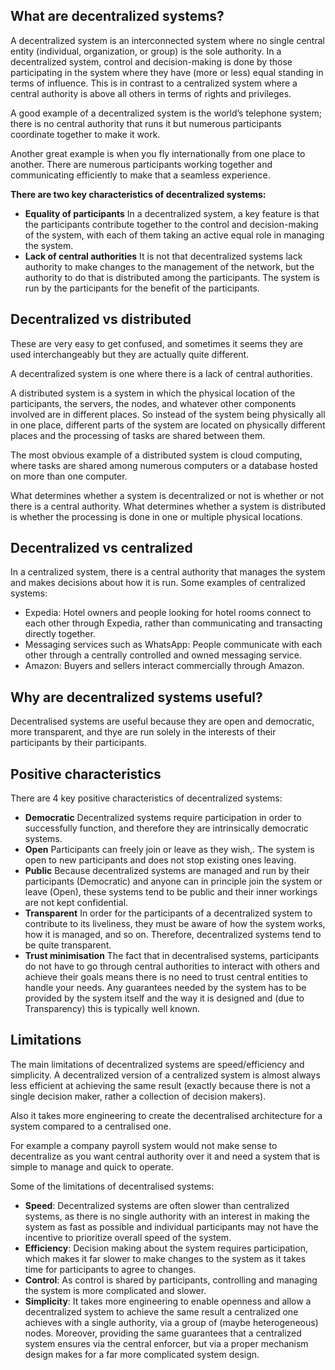 ## What are decentralized systems?

A decentralized system is an interconnected system where no single central entity (individual, organization, or group) is the sole authority. In a decentralized system, control and decision-making is done by those participating in the system where they have (more or less) equal standing in terms of influence. This is in contrast to a centralized system where a central authority is above all others in terms of rights and privileges.

A good example of a decentralized system is the world’s telephone system; there is no central authority that runs it but numerous participants coordinate together to make it work.

Another great example is when you fly internationally from one place to another. There are numerous participants working together and communicating efficiently to make that a seamless experience. 

**There are two key characteristics of decentralized systems:**

* **Equality of participants**
In a decentralized system, a key feature is that the participants contribute together to the control and decision-making of the system, with each of them taking an active equal role in managing the system. 
* **Lack of central authorities**
It is not that decentralized systems lack authority to make changes to the management of the network, but the authority to do that is distributed among the participants. The system is run by the participants for the benefit of the participants.

## Decentralized vs distributed

These are very easy to get confused, and sometimes it seems they are used interchangeably but they are actually quite different.

A decentralized system is one where there is a lack of central authorities. 

A distributed system is a system in which the physical location of the participants, the servers, the nodes, and whatever other components involved are in different places. So instead of the system being physically all in one place, different parts of the system are located on physically different places and the processing of tasks are shared between them.

The most obvious example of a distributed system is cloud computing, where tasks are shared among numerous computers or a database hosted on more than one computer.

What determines whether a system is decentralized or not is whether or not there is a central authority. What determines whether a system is distributed is whether the processing is done in one or multiple physical locations. 

## Decentralized vs centralized

In a centralized system, there is a central authority that manages the system and makes decisions about how it is run. 
Some examples of centralized systems:
* Expedia: Hotel owners and people looking for hotel rooms connect to each other through Expedia, rather than communicating and transacting directly together.
* Messaging services such as WhatsApp: People communicate with each other through a centrally controlled and owned messaging service.
* Amazon: Buyers and sellers interact commercially through Amazon.

## Why are decentralized systems useful?
Decentralised systems are useful because they are open and democratic, more transparent, and thye are run solely in the interests of their participants by their participants.  

## Positive characteristics
There are 4 key positive characteristics of decentralized systems:

* **Democratic** Decentralized systems require participation in order to successfully function, and therefore they are intrinsically democratic systems.
* **Open**
Participants can freely join or leave as they wish,. The system is open to new participants and does not stop existing ones leaving.
* **Public**
Because decentralized systems are managed and run by their participants (Democratic) and anyone can in principle join the system or leave (Open), these systems tend to be public and their inner workings are not kept confidential.
* **Transparent**
In order for the participants of a decentralized system to contribute to its liveliness, they must be aware of how the system works, how it is managed, and so on. Therefore, decentralized systems tend to be quite transparent. 
* **Trust minimisation** The fact that in decentralised systems, participants do not have to go through central authorities to interact with others and achieve their goals means there is no need to trust central entities to handle your needs. Any guarantees needed by the system has to be provided by the system itself and the way it is designed and (due to Transparency) this is typically well known.



## Limitations
The main limitations of decentralized systems are speed/efficiency and simplicity. A decentralized version of a centralized system is almost always less efficient at achieving the same result (exactly because there is not a single decision maker, rather a collection of decision makers). 

Also it takes more engineering to create the decentralised architecture for a system compared to a centralised one. 

For example a company payroll system would not make sense to decentralize as you want central authority over it and need a system that is simple to manage and quick to operate.

Some of the limitations of decentralised systems:

* **Speed**: Decentralized systems are often slower than centralized systems, as there is no single authority with an interest in making the system as fast as possible and individual participants may not have the incentive to prioritize overall speed of the system. 
* **Efficiency**: Decision making about the system requires participation, which makes it far slower to make changes to the system as it takes time for participants to agree to changes.
* **Control**: As control is shared by participants, controlling and managing the system is more complicated and slower.
* **Simplicity**: It takes more engineering to enable openness and allow a decentralized system to achieve the same result a centralized one achieves with a single authority, via a group of (maybe heterogeneous) nodes. Moreover, providing the same guarantees that a centralized system ensures via the central enforcer, but via a proper mechanism design makes for a far more complicated system design.
